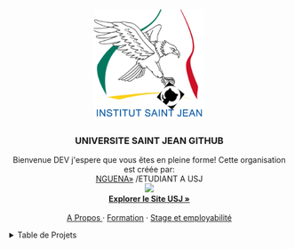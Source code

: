 <a name="readme-top"></a>

<!-- PROJECT LOGO DE USI @DEVZEBS-->
<br />
<div align="center">
   <a href="https://github.com/NGcodeX">
    <img src="https://github.com/UNIVERSITE-SAINT-JEAN/.github/blob/master/Ssfdsfans%20titre.png?raw=true" alt="Logo" width="200" height="200">
  </a>

  <h3 align="center">UNIVERSITE SAINT JEAN GITHUB</h3>

  <p align="center">
    Bienvenue DEV j'espere que vous êtes en pleine forme! Cette organisation est créée par:<br> <a href="https://github.com/PILOTEZEBS">NGUENA»</a> /ETUDIANT A USJ
    <br/>
    <a href="https://github.com/PILOTEZEBS"><img src="https://avatars.githubusercontent.com/u/94785948?v=4" width="64px"/></a><br>
    <a href="#"><strong>Explorer le Site USJ »</strong></a>
    <br />
    <br />
    <a href="#">A Propos </a>
    ·
    <a href="https://institutsaintjean.org/cycle-ingenieur/">Formation</a>
    ·
    <a href="https://institutsaintjean.org/stage-et-employabilite/">Stage et employabilité</a>
  </p>
</div>



<!-- TABLE OF CONTENTS @DEVZEBS USJ-->
<details>
  <summary>Table de Projets</summary>
  <ol>
    <li>
      <a href="#about-the-project">À propos du projet</a>
      <ul>
        <li><a href="#built-with"></a></li>
      </ul>
    </li>
    <li>
      <a href="#getting-started"></a>
      <ul>
        <li><a href="#prerequisites"></a></li>
      </ul>
    </li>
    <ul>
    <li><a href="#roadmap">Pages</a></li>
    <li><a href="#contributing"></a></li>
    <li><a href="#contact">Contact</a></li>
    <li><a href="#acknowledgments"></a></li>
    </ul>
  </ol>
</details>
